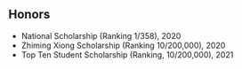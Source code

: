 ## Honors

<ul style="margin:0 0 5px;">
  <li>National Scholarship (Ranking 1/358), 2020</li>
  <li>Zhiming Xiong Scholarship (Ranking 10/200,000), 2020</li>
  <li>Top Ten Student Scholarship (Ranking, 10/200,000), 2021</li>
</ul>